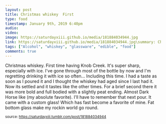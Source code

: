 ```yaml
---
layout: post
title: Christmas whiskey  First 
type: food
timestamp: January 9th, 2019 6:40pm
audio: 
video: 
image: https://saturdayxiii.github.io/media/181884034944.jpg
link: https://saturdayxiii.github.io/media/181884034944.jpg\summary: Christmas whiskey.First time having Knob Creek.It's super sharp, especially with ice.I've gone through most of the bottle by now and I'm ...
tags: ["Alcohol", "whiskey", "glassware", "edible", "food"]
comments: true
---
```


Christmas whiskey.  First time having Knob Creek.  It's super sharp, especially with ice.  I've gone through most of the bottle by now and I'm regretting drinking it with ice so often&hellip; Including this time.  I had a taste as soon as I poured it and I thought the whiskey had aged since I last had it.  Now its settled and it tastes like the other times.  For a brief second there it was more bold and full bodied with a slightly peat ending.  Almost Dark Horse like (my absolute favorite). I'll have to remember that next pour.
It came with a custom glass! Which has fast become a favorite of mine.  Fat bottom glass make my rockin world go round.
 
  
<small>source: https://saturdayxiii.tumblr.com/post/181884034944</small>
